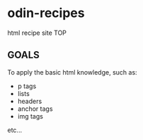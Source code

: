# odin-recipes
html recipe site TOP

## GOALS

To apply the basic html knowledge, such as:

* p tags
* lists
* headers
* anchor tags
* img tags

etc...
